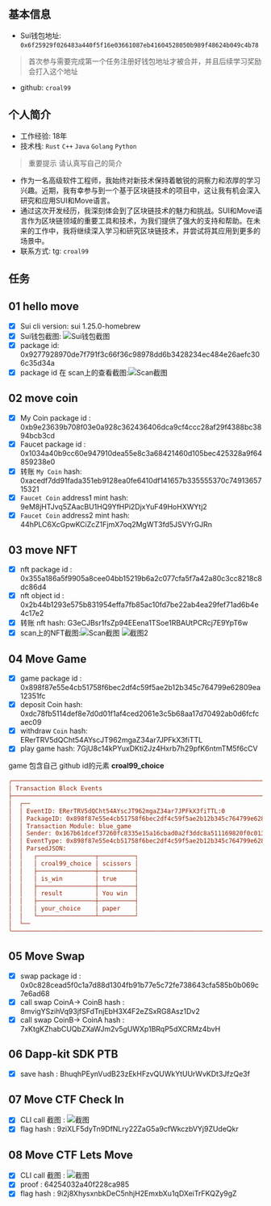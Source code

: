 ## 基本信息
- Sui钱包地址: `0x6f25929f026483a440f5f16e03661087eb41604528050b989f48624b049c4b78`
> 首次参与需要完成第一个任务注册好钱包地址才被合并，并且后续学习奖励会打入这个地址
- github: `croal99`

## 个人简介
- 工作经验: 18年
- 技术栈: `Rust` `C++` `Java` `Golang` `Python`
> 重要提示 请认真写自己的简介
- 作为一名高级软件工程师，我始终对新技术保持着敏锐的洞察力和浓厚的学习兴趣。近期，我有幸参与到一个基于区块链技术的项目中，这让我有机会深入研究和应用SUI和Move语言。
- 通过这次开发经历，我深刻体会到了区块链技术的魅力和挑战。SUI和Move语言作为区块链领域的重要工具和技术，为我们提供了强大的支持和帮助。在未来的工作中，我将继续深入学习和研究区块链技术，并尝试将其应用到更多的场景中。
- 联系方式: tg: `croal99` 

## 任务

##   01 hello move  
- [x] Sui cli version: sui 1.25.0-homebrew
- [x] Sui钱包截图: ![Sui钱包截图](./images/task_01_image_01.png)
- [x] package id: 0x9277928970de7f791f3c66f36c98978dd6b3428234ec484e26aefc306c35d34a
- [X] package id 在 scan上的查看截图:![Scan截图](./images/task_01_image_02.png)

##   02 move coin
- [x] My Coin package id : 0xb9e23639b708f03e0a928c362436406dca9cf4ccc28af29f4388bc3894bcb3cd
- [x] Faucet package id : 0x1034a40b9cc60e947910dea55e8c3a68421460d105bec425328a9f64859238e0
- [x] 转账 `My Coin` hash: 0xacedf7dd91fada351eb9128ea0fe6410df141657b335555370c7491365715321
- [x] `Faucet Coin` address1 mint hash: 9eM8jHTJvq5ZAacBU1HQ9YfHPi2DjxYuF49HoHXWYtj2
- [x] `Faucet Coin` address2 mint hash: 44hPLC6XcGpwKCiZcZ1FjmX7oq2MgWT3fd5JSVYrGJRn

##   03 move NFT
- [x] nft package id : 0x355a186a5f9905a8cee04bb15219b6a2c077cfa5f7a42a80c3cc8218c8dc86d4
- [x] nft object id : 0x2b44b1293e575b831954effa7fb85ac10fd7be22ab4ea29fef71ad6b4e4c17e2
- [x] 转账 nft  hash: G3eCJBsr1fsZp94EEena1TSoe1RBAUtPCRcj7E9YpT6w
- [x] scan上的NFT截图:![Scan截图](./images/task_03_image_01.png) ![截图2](./images/task_03_image_02.png)

##   04 Move Game
- [x] game package id : 0x898f87e55e4cb51758f6bec2df4c59f5ae2b12b345c764799e62809ea12351fc
- [x] deposit Coin hash: 0xdc78fb5114def8e7d0d01f1af4ced2061e3c5b68aa17d70492ab0d6fcfcaec09
- [x] withdraw `Coin` hash: ERerTRV5dQCht54AYscJT962mgaZ34ar7JPFkX3fiTTL
- [x] play game hash: 7GjU8c14kPYuxDKti2Jz4Hxrb7h29pfK6ntmTM5f6cCV

game 包含自己 github id的元素 **croal99_choice**
```ini
╭────────────────────────────────────────────────────────────────────────────────────────────────────────────────╮
│ Transaction Block Events                                                                                       │
├────────────────────────────────────────────────────────────────────────────────────────────────────────────────┤
│  ┌──                                                                                                           │
│  │ EventID: ERerTRV5dQCht54AYscJT962mgaZ34ar7JPFkX3fiTTL:0                                                     │
│  │ PackageID: 0x898f87e55e4cb51758f6bec2df4c59f5ae2b12b345c764799e62809ea12351fc                               │
│  │ Transaction Module: blue_game                                                                               │
│  │ Sender: 0x167b61dcef37260fc8335e15a16cbad0a2f3ddc8a511169820f0c013396f205b                                  │
│  │ EventType: 0x898f87e55e4cb51758f6bec2df4c59f5ae2b12b345c764799e62809ea12351fc::blue_game::GamingResultEvent │
│  │ ParsedJSON:                                                                                                 │
│  │   ┌────────────────┬──────────┐                                                                             │
│  │   │ croal99_choice │ scissors │                                                                             │
│  │   ├────────────────┼──────────┤                                                                             │
│  │   │ is_win         │ true     │                                                                             │
│  │   ├────────────────┼──────────┤                                                                             │
│  │   │ result         │ You win  │                                                                             │
│  │   ├────────────────┼──────────┤                                                                             │
│  │   │ your_choice    │ paper    │                                                                             │
│  │   └────────────────┴──────────┘                                                                             │
│  └──                                                                                                           │
╰────────────────────────────────────────────────────────────────────────────────────────────────────────────────╯

```


##   05 Move Swap
- [x] swap package id : 0x0c828cead5f0c1a7d88d1304fb91b77e5c72fe738643cfa585b0b069c7e6ad68
- [x] call swap CoinA-> CoinB  hash : 8mvigYSzihVq93jfSFdTnjEbH3X4F2eZSxRG8Asz1Dv2
- [x] call swap CoinB-> CoinA  hash : 7xKtgKZhabCUQbZXaWJm2v5gUWXp1BRqP5dXCRMz4bvH

##   06 Dapp-kit SDK PTB
- [x] save hash : BhuqhPEynVudB23zEkHFzvQUWkYtUUrWvKDt3JfzQe3f

##   07 Move CTF Check In
- [x] CLI call 截图 : ![截图](./images/task_07_image.png)
- [x] flag hash : 9ziXLF5dyTn9DfNLry22ZaG5a9cfWkczbVYj9ZUdeQkr

##   08 Move CTF Lets Move
- [x] CLI call 截图 : ![截图](./images/task_08_image.png)
- [x] proof : 64254032a40f228ca985
- [x] flag hash : 9i2j8XhysxnbkDeC5nhjH2EmxbXu1qDXeiTrFKQZy9gZ
